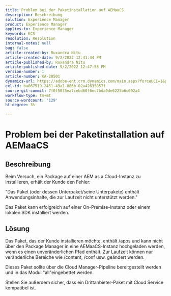 ```yaml
---
title: Problem bei der Paketinstallation auf AEMaaCS
description: Beschreibung
solution: Experience Manager
product: Experience Manager
applies-to: Experience Manager
keywords: KCS
resolution: Resolution
internal-notes: null
bug: false
article-created-by: Ruxandra Nitu
article-created-date: 9/2/2022 12:41:44 PM
article-published-by: Ruxandra Nitu
article-published-date: 9/2/2022 12:47:58 PM
version-number: 1
article-number: KA-20501
dynamics-url: https://adobe-ent.crm.dynamics.com/main.aspx?forceUCI=1&pagetype=entityrecord&etn=knowledgearticle&id=f194cd96-bc2a-ed11-9db1-0022480861dd
exl-id: ba067519-2451-49a1-886b-02a42635057f
source-git-commit: 7f0f5035ea7cebd60f6ec7bda9de6225b6c602a4
workflow-type: tm+mt
source-wordcount: '129'
ht-degree: 3%

---
```


# Problem bei der Paketinstallation auf AEMaaCS

## Beschreibung


Beim Versuch, ein Package auf einer AEM as a Cloud-Instanz zu installieren, erhält der Kunde den Fehler:

&quot;Das Paket (oder dessen Unterpaket/seine Unterpakete) enthält Anwendungsinhalte, die zur Laufzeit nicht unterstützt werden.&quot;



Das Paket kann erfolgreich auf einer On-Premise-Instanz oder einem lokalen SDK installiert werden.




## Lösung


Das Paket, das der Kunde installieren möchte, enthält /apps und kann nicht über den Package Manager in eine AEMaaCS-Instanz hochgeladen werden, wenn es einen unveränderlichen Pfad enthält.
Zur Laufzeit können nur veränderliche Bereiche wie /content, /conf usw. geändert werden.

Dieses Paket sollte über die Cloud Manager-Pipeline bereitgestellt werden und in das Modul &quot;all&quot;eingebettet werden.

Stellen Sie außerdem sicher, dass ein Drittanbieter-Paket mit Cloud Service kompatibel ist.
